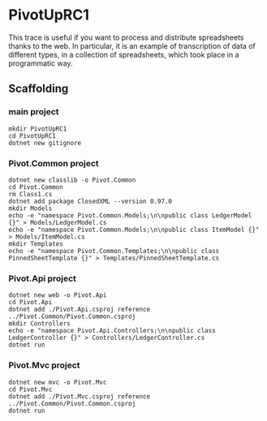 # PivotUpRC1

This trace is useful if you want to process and distribute spreadsheets thanks to the web.
In particular, it is an example of transcription of data of different types, in a collection of spreadsheets, which took place in a programmatic way.

## Scaffolding

### main project

```shell
mkdir PivotUpRC1
cd PivotUpRC1
dotnet new gitignore
```

### Pivot.Common project

```shell
dotnet new classlib -o Pivot.Common
cd Pivot.Common
rm Class1.cs
dotnet add package ClosedXML --version 0.97.0
mkdir Models
echo -e "namespace Pivot.Common.Models;\n\npublic class LedgerModel {}" > Models/LedgerModel.cs
echo -e "namespace Pivot.Common.Models;\n\npublic class ItemModel {}" > Models/ItemModel.cs
mkdir Templates
echo -e "namespace Pivot.Common.Templates;\n\npublic class PinnedSheetTemplate {}" > Templates/PinnedSheetTemplate.cs
```

### Pivot.Api project

```shell
dotnet new web -o Pivot.Api
cd Pivot.Api
dotnet add ./Pivot.Api.csproj reference ../Pivot.Common/Pivot.Common.csproj
mkdir Controllers
echo -e "namespace Pivot.Api.Controllers;\n\npublic class LedgerController {}" > Controllers/LedgerController.cs
dotnet run
```

### Pivot.Mvc project

```shell
dotnet new mvc -o Pivot.Mvc
cd Pivot.Mvc
dotnet add ./Pivot.Mvc.csproj reference ../Pivot.Common/Pivot.Common.csproj
dotnet run
```
